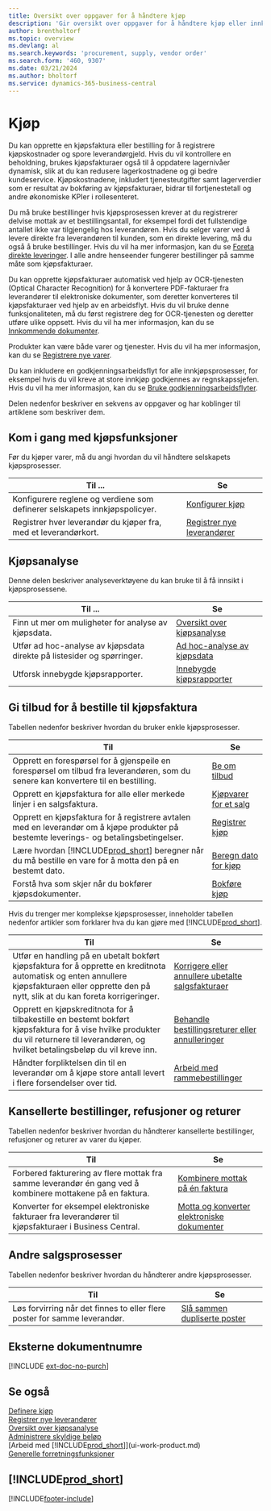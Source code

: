 ```yaml
---
title: Oversikt over oppgaver for å håndtere kjøp
description: 'Gir oversikt over oppgaver for å håndtere kjøp eller innkjøpsprosesser, inkludert hvordan kjøpsfakturaer og bestillinger fungerer.'
author: brentholtorf
ms.topic: overview
ms.devlang: al
ms.search.keywords: 'procurement, supply, vendor order'
ms.search.form: '460, 9307'
ms.date: 03/21/2024
ms.author: bholtorf
ms.service: dynamics-365-business-central
---
```

# Kjøp

Du kan opprette en kjøpsfaktura eller bestilling for å registrere kjøpskostnader og spore leverandørgjeld. Hvis du vil kontrollere en beholdning, brukes kjøpsfakturaer også til å oppdatere lagernivåer dynamisk, slik at du kan redusere lagerkostnadene og gi bedre kundeservice. Kjøpskostnadene, inkludert tjenesteutgifter samt lagerverdier som er resultat av bokføring av kjøpsfakturaer, bidrar til fortjenestetall og andre økonomiske KPIer i rollesenteret.

Du må bruke bestillinger hvis kjøpsprosessen krever at du registrerer delvise mottak av et bestillingsantall, for eksempel fordi det fullstendige antallet ikke var tilgjengelig hos leverandøren. Hvis du selger varer ved å levere direkte fra leverandøren til kunden, som en direkte levering, må du også å bruke bestillinger. Hvis du vil ha mer informasjon, kan du se [Foreta direkte leveringer](sales-how-drop-shipment.md). I alle andre henseender fungerer bestillinger på samme måte som kjøpsfakturaer.

Du kan opprette kjøpsfakturaer automatisk ved hjelp av OCR-tjenesten (Optical Character Recognition) for å konvertere PDF-fakturaer fra leverandører til elektroniske dokumenter, som deretter konverteres til kjøpsfakturaer ved hjelp av en arbeidsflyt. Hvis du vil bruke denne funksjonaliteten, må du først registrere deg for OCR-tjenesten og deretter utføre ulike oppsett. Hvis du vil ha mer informasjon, kan du se [Innkommende dokumenter](across-income-documents.md).

Produkter kan være både varer og tjenester. Hvis du vil ha mer informasjon, kan du se [Registrere nye varer](inventory-how-register-new-items.md).

Du kan inkludere en godkjenningsarbeidsflyt for alle innkjøpsprosesser, for eksempel hvis du vil kreve at store innkjøp godkjennes av regnskapssjefen. Hvis du vil ha mer informasjon, kan du se [Bruke godkjenningsarbeidsflyter](across-how-use-approval-workflows.md).

Delen nedenfor beskriver en sekvens av oppgaver og har koblinger til artiklene som beskriver dem.

## Kom i gang med kjøpsfunksjoner

Før du kjøper varer, må du angi hvordan du vil håndtere selskapets kjøpsprosesser.

|Til ...| Se |
|---|---|
| Konfigurere reglene og verdiene som definerer selskapets innkjøpspolicyer. | [Konfigurer kjøp](purchasing-setup-purchasing.md) |
| Registrer hver leverandør du kjøper fra, med et leverandørkort. | [Registrer nye leverandører](purchasing-how-register-new-vendors.md) |

## Kjøpsanalyse

Denne delen beskriver analyseverktøyene du kan bruke til å få innsikt i kjøpsprosessene.

| Til ... | Se |
| --- | --- |
| Finn ut mer om muligheter for analyse av kjøpsdata. | [Oversikt over kjøpsanalyse](purchasing-analytics-overview.md) |
| Utfør ad hoc-analyse av kjøpsdata direkte på listesider og spørringer. | [Ad hoc-analyse av kjøpsdata](ad-hoc-analysis-purchasing.md) |
| Utforsk innebygde kjøpsrapporter. | [Innebygde kjøpsrapporter](purchase-reports.md) |

## Gi tilbud for å bestille til kjøpsfaktura

Tabellen nedenfor beskriver hvordan du bruker enkle kjøpsprosesser.

| Til | Se |
| --- | --- |
|Opprett en forespørsel for å gjenspeile en forespørsel om tilbud fra leverandøren, som du senere kan konvertere til en bestilling.|[Be om tilbud](purchasing-how-request-quotes.md)|
| Opprett en kjøpsfaktura for alle eller merkede linjer i en salgsfaktura. |[Kjøpvarer for et salg](purchasing-how-purchase-products-sale.md) |
| Opprett en kjøpsfaktura for å registrere avtalen med en leverandør om å kjøpe produkter på bestemte leverings- og betalingsbetingelser. |[Registrer kjøp](purchasing-how-record-purchases.md) |
| Lære hvordan [!INCLUDE[prod_short](includes/prod_short.md)] beregner når du må bestille en vare for å motta den på en bestemt dato.|[Beregn dato for kjøp](purchasing-date-calculation-for-purchases.md)|
|Forstå hva som skjer når du bokfører kjøpsdokumenter.|[Bokføre kjøp](ui-post-purchases.md)|

Hvis du trenger mer komplekse kjøpsprosesser, inneholder tabellen nedenfor artikler som forklarer hva du kan gjøre med [!INCLUDE[prod_short](includes/prod_short.md)].

| Til | Se |
| --- | --- |
| Utfør en handling på en ubetalt bokført kjøpsfaktura for å opprette en kreditnota automatisk og enten annullere kjøpsfakturaen eller opprette den på nytt, slik at du kan foreta korrigeringer. |[Korrigere eller annullere ubetalte salgsfakturaer](purchasing-how-correct-cancel-unpaid-purchase-invoices.md) |
| Opprett en kjøpskreditnota for å tilbakestille en bestemt bokført kjøpsfaktura for å vise hvilke produkter du vil returnere til leverandøren, og hvilket betalingsbeløp du vil kreve inn. |[Behandle bestillingsreturer eller annulleringer](purchasing-how-process-purchase-returns-cancellations.md) |
|Håndter forpliktelsen din til en leverandør om å kjøpe store antall levert i flere forsendelser over tid.|[Arbeid med rammebestillinger](sales-how-to-create-blanket-sales-orders.md)|


## Kansellerte bestillinger, refusjoner og returer

Tabellen nedenfor beskriver hvordan du håndterer kansellerte bestillinger, refusjoner og returer av varer du kjøper.

| Til | Se |
| --- | --- |
|Forbered fakturering av flere mottak fra samme leverandør én gang ved å kombinere mottakene på en faktura.|[Kombinere mottak på én faktura](purchasing-how-to-combine-receipts.md)|
|Konverter for eksempel elektroniske fakturaer fra leverandører til kjøpsfakturaer i Business Central.|[Motta og konverter elektroniske dokumenter](purchasing-how-to-receive-and-convert-electronic-documents.md)|


## Andre salgsprosesser

Tabellen nedenfor beskriver hvordan du håndterer andre kjøpsprosesser.

| Til | Se |
| --- | --- |
|Løs forvirring når det finnes to eller flere poster for samme leverandør.|[Slå sammen dupliserte poster](sales-how-merge-duplicate-records.md)|


## Eksterne dokumentnumre

[!INCLUDE [ext-doc-no-purch](includes/ext-doc-no-purch.md)]

## Se også

[Definere kjøp](purchasing-setup-purchasing.md)  
[Registrer nye leverandører](purchasing-how-register-new-vendors.md)  
[Oversikt over kjøpsanalyse](purchasing-analytics-overview.md)   
[Administrere skyldige beløp](payables-manage-payables.md)  
[Arbeid med [!INCLUDE[prod_short](includes/prod_short.md)]](ui-work-product.md)  
[Generelle forretningsfunksjoner](ui-across-business-areas.md)

## [!INCLUDE[prod_short](includes/free_trial_md.md)]  


[!INCLUDE[footer-include](includes/footer-banner.md)]
